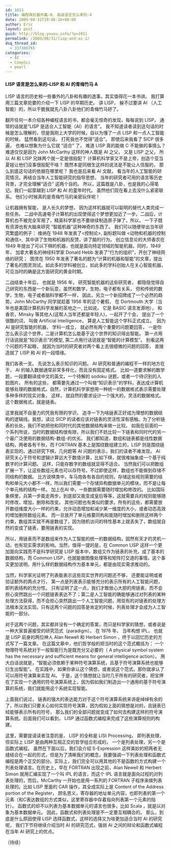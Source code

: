 ```yaml
---
id: 1011
title: 编程珠玑番外篇-H. 高级语言怎么来的-4
date: 2009-08-31T19:46:16+00:00
author: Eric
layout: post
guid: http://blog.youxu.info/?p=1011
permalink: /2009/08/31/lisp-and-ai-1/
dsq_thread_id:
  - 337386765
categories:
  - AI
  - CompSci
  - pearl
---
```

#### LISP 语言是怎么来的&#8211;LISP 和 AI 的青梅竹马 A

LISP 语言的历史和一些番外的八卦和有趣的逸事，其实值得花一本书讲。 我打算用三篇文章扼要的介绍一下 LISP 的早期历史。 讲 LISP， 躲不过要讲 AI （人工智能）的，所以干脆我就先八卦八卦他们的青梅竹马好了。

翻开任何一本介绍各种编程语言的书，都会毫无惊奇的发现，每每说到 LISP， 通常的话就是&#8221;LISP 是适合人工智能（AI）的语言&#8221;。 我不知道读者读到这句话的时候是怎么理解的，但是我刚上大学的时候，自以为懂了一点 LISP 和一点人工智能的时候， 猛然看到这句话， 打死我也不觉得&#8221;适合&#8221;。 即使后来我看了 SICP 很多遍， 也难以想象为什么它就 “适合” 了， 难道 LISP 真的能做 C 不能做的事情么？ 难道仅仅是因为 John McCarthy 这样的神人既是 AI 之父， 又是 LISP 之父， 所以 AI 和 LISP 兄妹两个就一定是很般配？ 计算机科学家又不是上帝，创造个亚当夏娃让他们没事很般配干啥？ 既然本是同根生这样的说法是不能让人信服的， 那么到底这句话的依据在哪里呢？ 我也是后来看 AI 文献， 看当年的人工智能的研究情况，再结合当年人工智能研究的指导思想， 当年的研究者可用的语言等历史背景，才完全理解“适合” 这两个自的。 所以，这篇既是八卦，也是我的心得笔记。我们一起穿越到 LISP 和 AI 的童年时代。 虽然他们现在看上去没什么紧密联系， 他们小时候真的是青梅竹马的亲密玩伴呢！

让机器拥有智能， 是人长久的梦想， 因为这样机器就可以聪明的替代人类完成一些任务。 二战中高速电子计算机的出现使得这个梦想更加近了一步。二战后，计算机也不被完全军用了，精英科学家也不要继续制造原子弹了，所以， 一下子既有资源也有大脑来研究 &#8220;智能机器&#8221;这种神奇的东西了。 我们可以随便举出当年研究繁盛的例子： 维纳在 1948 年发表了<控制论>, 副标题叫做 <动物和机器的控制和通信>,  其中讲了生物和机器的反馈，讲了脑的行为。 创立信息论的大师香农在 1949 年提出了可以下棋的机器，也就是面向特定领域的智能机器。同时，1949年， 加拿大著名的神经科学家 Donald Hebb 发表了“行为的组织”，开创了神经网络的研究；  图灵在 1950 年发表了著名的题为“计算的机器和智能”的文章，提出了著名的图灵测试。如此多的学科被创立，如此多的学科创始人在关心智能机器， 可见当时的确是这方面研究的黄金时期。

二战结束十年后， 也就是 1956 年， 研究智能机器的这些研究者， 都隐隐觉得自己研究的东西是一个新玩意，虽然和数学，生物，电子都有关系， 但和传统的数学，生物，电子或者脑科学都不一样， 因此，另立一个新招牌成了一个必然的趋势。John McCarthy 同学就趁着 1956 年的这个暑假， 在 Dortmouth 大学（当年也是美国计算机科学发展的圣地之一, 比如说， 它是 BASIC 语言发源地）， 和香农，Minsky 等其他人(这帮人当年还都是年轻人)，一起开了个会， 提出了一个很酷的词， 叫做 Artificial Intelligence， 算是人工智能这个学科正式成立。  因为 AI 是研究智能的机器， 学科一成立， 就必然有两个重要的问题要回答， 一是你怎么表示这个世界，二是计算机怎么能基于这个世界的知识得出智能。 第一点用行话说就是&#8221;知识表示&#8221;的模型, 第二点用行话说就是“智能的计算模型”。 别看这两个问题的不起眼， 就因为当时的研究者对两个看上去很细微的问题的回答， 直接造就了 LISP 和 AI 的一段情缘。

我们各表一支。 先说怎么表示知识的问题。 AI 研究和普通的编程不一样的地方在于， AI 的输入数据通常非常多样化，而且没有固定格式。 比如一道要求解的数学题，一段要翻译成中文的英文，一个待解的 sodoku 谜题，或者一个待识别的人脸图片。 所有的这些， 都需要先通过一个叫做“知识表示”的学科，表达成计算机能够处理的数据格式。自然，计算机科学家想用一种统一的数据格式表示需要处理多种多样的现实对象， 这样， 就自然的要求设计一个强大的，灵活的数据格式。 这个数据格式，就是链表。

这里我就不自量力的凭我有限的学识， 追寻一下为啥链表正好成为理想的数据结构的逻辑线。我想，读过 SICP 的读者应该对链表的灵活性深有感触。为了分析链表的长处，我们不妨把他和同时代的其他数据结构来做一比较。 如我在前面的一个系列所说，当时的数据结构很有限，所以我们不妨比较一下链表和同时代的另一个最广泛使用的数据结构-数组-的优劣。 我们都知道，数组和链表都是线性数据结构，两者各有千秋，而 FORTRAN 基本上是围绕数组建立的，LISP 则是围绕链表实现的。通过研究下棋，几何题等 AI 问题的表示，我们的读者不难发现， AI 研究关心于符号和逻辑计算远大于数值计算，比如下棋，就很难抽象成一个基于纯数字的计算问题。 这样，只能存数字的数组就显得不适合。 当然我们可以把数组扩展一下，让这些数组元素也可以存符号。不过即使这样，数组也不能做到存储不同结构的数据。 比方说棋类中，车马炮各有各自的规则，存储这些规则需要的结构和单元大小都不一样，所以我们需要一个存储异构数据单元的模块，而不是让每个单元格的结构一样。 加上在AI 中，一些数据需要随时增加和修改的。 比如国际象棋里，兵第一步能走两步，到底部又能变成皇后等等，这就需要兵的规则能够随时修改，增加，删除和改变。 其他问题也有类似的要求，所有的这些，都需要放开数组维度大小一样的约束，允许动态增加和减少某一维度的大小，或者动态高效的增加删除数组元素。 而一旦放开了单元格要同构和能随时增加和删除这样两个约束，数组其实就不再是数组了，因为随机访问的特性基本上就丢失了，数组就自然的变成了链表，要用链表的实现。

所以，用链表而不是数组来作为人工智能的统一的数据结构，固然有天才的灵机一动，也有现实需求的影响。当然，值得一提的是，在 Common LISP 这样一个更加面向实践而不是科学研究是 LISP 版本中，数组又作为链表的补充，成了基本的数据结构，而 Common LISP，也就能做图像处理等和矩阵打交道的事情。这个事实更加说明，用什么样的数据结构作为基本单元，都是由现实需求推动的。

当然，科学家光证明了列表能表示这些现实世界的问题还不够， 还要能证明或者验证额外的两点才行， 第一点是列表表示能够充分的表示所有的人工智能问题，即列表结构的充分性。 只有证明了这一点，我们才敢放心大胆的用链表，而不会担心突然跳出一个问题链表表达不了；第二是人工智能的确能够通过对列表的某种处理方法获得，而不会担心突然跳出一个人工智能问题，用现有的对链表的处理方法根本没法实现。只有这两个问题的回答是肯定的时候，列表处理才会成为人工智能的一部分。

对于这两个问题，其实都并没有一个确定的答案，而只是科学家的猜想，或者说是一种大家普遍接受的研究范式（paradigm）。 在 1976 年， 当年构想 IPL， 也就是 LISP 前身的两位神人 Alan Newell 和 Herbert Simon ，终于以回忆历史的方式写了一篇文章。 在这篇文章中，他们哲学般的把当时的这个范式概括为： 一个物理符号系统对于一般智能行为是既充分又必要的（ A physical symbol system has the necessary and sufficient means for general intelligence action）。 用大白话说就是，“智能必须依赖于某种符号演算系统，且基于符号演算系统也能够衍生出智能”。 在实践中，如果你承认这个猜想，或者说这个范式，那你就承认了可以用符号演算来实现 AI。 于是，这个猜想就让当时几乎所有的研究者，把宝押在了实现一个通用的符号演算系统上，因为假如我们制造出一个通用的基于符号演算的系统，我们就能用这个系统实现智能。

上面我们说过， 链表的强大的表达能力对于这个符号演算系统来讲是绰绰有余的了，所以我们只要关心如何实现符号演算，因为假如上面的猜想是对的，且链表已经能够表示所有的符号， 那么我们的全部问题就变成了如何去构建这样的符号演算系统。后面我们可以看到， LISP 通过函数式编程来完成了这些演算规则的构建。

这里，需要提请读者注意的是， LISP 的全称是 LISt Processing， 即列表处理，但实际上 LISP 是由两种互相正交的哲学组合形成的， 一个是列表处理，另一个是函数式编程。 虽然在下面以后，我们会介绍 S-Expression 这样美妙的把两者无缝结合在一起的形式，但是为了清晰我们的概念，我要强调一下列表处理和函数式编程是两个正交的部分。实际上，我们完全可以用其他的不是函数的方式构建一个列表处理语言。在历史上，早在 FORTRAN 出现之前，Alan Newell 和 Herbert Simon 就用汇编实现了一个叫 IPL 的语言，而这个 IPL 语言就是面向过程的对列表处理的，而后，McCarthy 一开始也是用一系列的 FORTRAN 子程序来做列表处理的。比如 LISP 里面的 CAR 操作，其全成实际上是 Content of the Address portion of the Register， 顾名思义，寄存器的地址单元内容，也即列表的第一个元素（和C表达数组的方式类似，这里寄存器中存着指向列表第一个元素的指针）。 函数式的却不以列表为基本数据单元的语言也很多，比如 Scala ，就是以对象为基本数据单元。 因此，函数式和列表处理是不一定要互相耦合的。 那么，到底是什么原因使得 LISP 选择函数式，这样的选择又为啥更加适合当时 AI 的研究呢， 我们下节将继续介绍当时 AI 的研究范式，强弱 AI 之间的辩论和函数式编程在当年 AI 研究上的优点。

（待续）